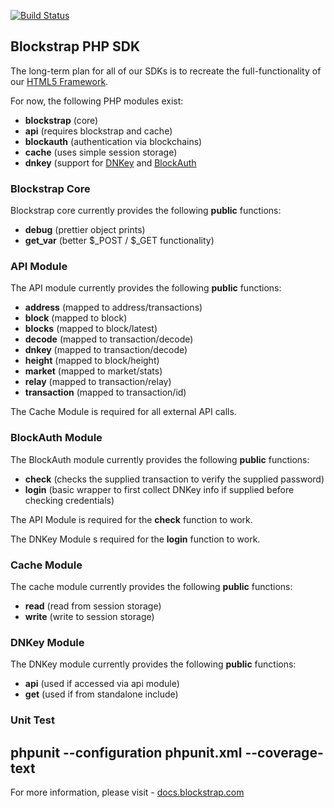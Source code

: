 [![Build Status](https://travis-ci.org/rossaffandy/blockstrap-php.svg?branch=UnitTest)](https://travis-ci.org/rossaffandy/blockstrap-php)

## Blockstrap PHP SDK

The long-term plan for all of our SDKs is to recreate the full-functionality of our [HTML5 Framework](http://github.com/blockstrap/framework).

For now, the following PHP modules exist:

* __blockstrap__ (core)
* __api__ (requires blockstrap and cache)
* __blockauth__ (authentication via blockchains)
* __cache__ (uses simple session storage)
* __dnkey__ (support for [DNKey](http://dnkey.org) and [BlockAuth](http://blockauth.org)

### Blockstrap Core

Blockstrap core currently provides the following __public__ functions:

* __debug__ (prettier object prints)
* __get_var__ (better $_POST / $_GET functionality)

### API Module

The API module currently provides the following __public__ functions:

* __address__ (mapped to address/transactions)
* __block__ (mapped to block)
* __blocks__ (mapped to block/latest)
* __decode__ (mapped to transaction/decode)
* __dnkey__ (mapped to transaction/decode)
* __height__ (mapped to block/height)
* __market__ (mapped to market/stats)
* __relay__ (mapped to transaction/relay)
* __transaction__ (mapped to transaction/id)

The Cache Module is required for all external API calls.

### BlockAuth Module

The BlockAuth module currently provides the following __public__ functions:

* __check__ (checks the supplied transaction to verify the supplied password)
* __login__ (basic wrapper to first collect DNKey info if supplied before checking credentials)

The API Module is required for the __check__ function to work.

The DNKey Module s required for the __login__ function to work.

### Cache Module

The cache module currently provides the following __public__ functions:

* __read__ (read from session storage)
* __write__ (write to session storage)

### DNKey Module

The DNKey module currently provides the following __public__ functions:

* __api__ (used if accessed via api module)
* __get__ (used if from standalone include)

### Unit Test
phpunit --configuration phpunit.xml --coverage-text
--------------------------

For more information, please visit - [docs.blockstrap.com](http://docs.blockstrap.com)